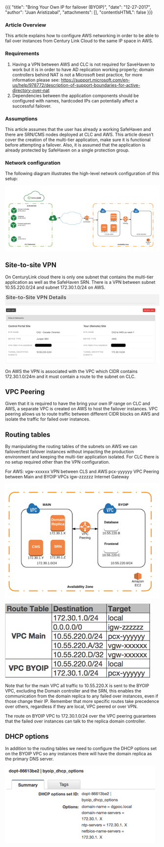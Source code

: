 {{{
  "title": "Bring Your Own IP for failover (BYOIP)",
  "date": "12-27-2017",
  "author": "Juan Aristizabal",
  "attachments": [],
  "contentIsHTML": false
}}}

### Article Overview

This article explains how to configure AWS networking in order to be able to fail over instances from Century Link Cloud to the same IP space in AWS.

### Requirements

1. Having a VPN between AWS and CLC is not required for SaveHaven to work but it is in order to have AD replication working properly; domain controllers behind NAT is not a Microsoft best practice, for more information please see: https://support.microsoft.com/en-us/help/978772/description-of-support-boundaries-for-active-directory-over-nat    
2. Dependencies between the application components should be configured with names, hardcoded IPs can potentially affect a successful failover. 

### Assumptions

This article assumes that the user has already a working SafeHaven and there are SRN/CMS nodes deployed at CLC and AWS. This article doesn’t cover the creation of the multi-tier application, make sure it is functional before attempting a failover.  Also, it is assumed that the application is already protected by SafeHaven on a single protection group.

### Network configuration

The following diagram illustrates the high-level network configuration of this setup:

![Upgrade](../../images/SH5.0/byoip/clc_aws_network.png)

## Site-to-site VPN
On CenturyLink cloud there is only one subnet that contains the multi-tier application as well as the SafeHaven SRN. There is a VPN between subnet 10.55.220.0/24 and subnet 172.30.1.0/24 on AWS.

![Upgrade](../../images/SH5.0/byoip/clc_vpn_config.png)

On AWS the VPN is associated with the VPC which CIDR contains 172.30.1.0/24m and it must contain a route to the subnet on CLC.
## VPC Peering

Given that it is required to have the bring your own IP range on CLC and AWS, a separate VPC is created on AWS to host the failover instances.  VPC peering allows us to route traffic between different CIDR blocks on AWS and isolate the traffic for failed over instances.

## Routing tables 

By manipulating the routing tables of the subnets on AWS we can failover/test failover instances without impacting the production environment and keeping the multi-tier application isolated. For CLC there is no setup required other than the VPN configuration.

For AWS: 
vgw-xxxxxx    	VPN between CLS and AWS
pcx-yyyyyy	VPC Peering between Main and BYOIP VPCs
igw-zzzzzz	Internet Gateway

![Upgrade](../../images/SH5.0/byoip/aws_failover.png)

![Upgrade](../../images/SH5.0/byoip/aws_routing_tables.png)

 Note that for the main VPC all traffic to 10.55.220.X is sent to the BYOIP VPC, excluding the Domain controller and the SRN, this enables the communication from the domain replica to any failed over instances, even if those change their IP. Remember that more specific routes take precedence over others, regardless if they are local, VPC peered or over VPN. 

The route on BYOIP VPC to 172.30.1.0/24 over the VPC peering guarantees that the failed over instances can talk to the replica domain controller.


## DHCP options

In addition to the routing tables we need to configure the DHCP options set on the BYOIP VPC so any instances there will have the domain replica as the primary DNS server.

![Upgrade](../../images/SH5.0/byoip/dhcp_options.png)
